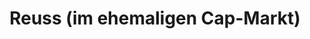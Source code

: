 ---
title: "Reuss (im ehemaligen Cap-Markt)"
url: /ettlingen/reuss-im-ehemaligen-cap-markt/
shop: Bäckerei
---